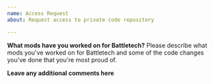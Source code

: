 ```yaml
---
name: Access Request
about: Request access to private code repository

---
```


**What mods have you worked on for Battletech?**
Please describe what mods you've worked on for Battletech and some of the code changes you've done that you're most proud of.

**Leave any additional comments here**
